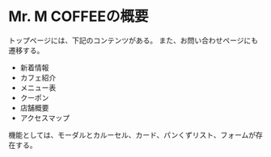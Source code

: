 # Mr. M COFFEEの概要
トップページには、下記のコンテンツがある。
また、お問い合わせページにも遷移する。
- 新着情報
- カフェ紹介
- メニュー表 
- クーポン
- 店舗概要
- アクセスマップ

機能としては、モーダルとカルーセル、カード、パンくずリスト、フォームが存在する。

